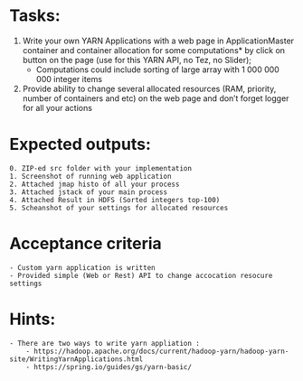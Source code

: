 # Tasks:

1. Write your own YARN Applications with a web page in ApplicationMaster container and container allocation for some
   computations* by click on button on the page (use for this YARN API, no Tez, no Slider);
   - Computations could include sorting of large array with 1 000 000 000 integer items
2. Provide ability to change several allocated resources (RAM, priority, number of containers and etc) on the
 web page and don’t forget logger for all your actions 


# Expected outputs:
	0. ZIP-ed src folder with your implementation
	1. Screenshot of running web application
	2. Attached jmap histo of all your process
	3. Attached jstack of your main process
	4. Attached Result in HDFS (Sorted integers top-100)
	5. Scheanshot of your settings for allocated resources

# Acceptance criteria
    - Custom yarn application is written
    - Provided simple (Web or Rest) API to change accocation resocure settings
    
# Hints:
    - There are two ways to write yarn appliation : 
        - https://hadoop.apache.org/docs/current/hadoop-yarn/hadoop-yarn-site/WritingYarnApplications.html
        - https://spring.io/guides/gs/yarn-basic/


